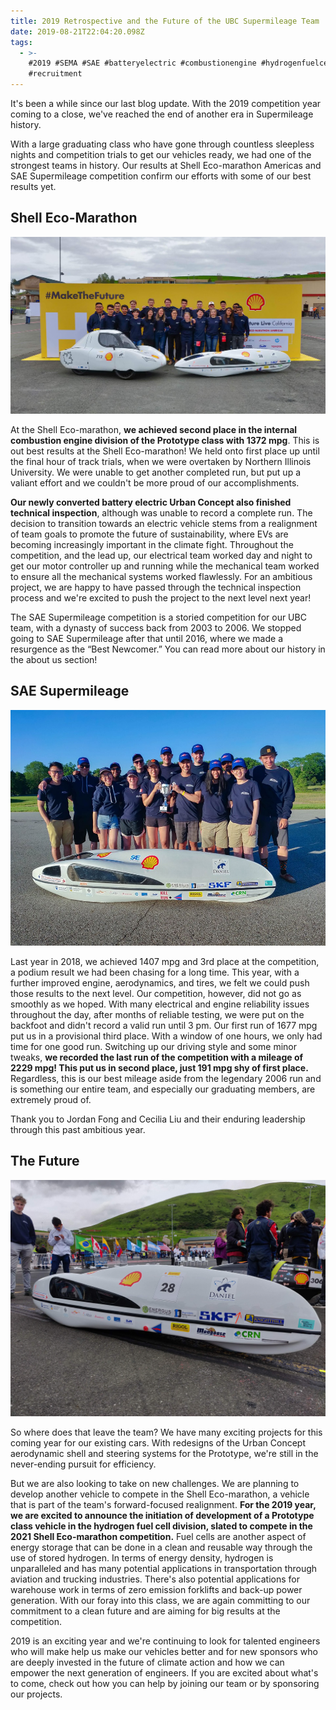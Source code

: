 ```yaml
---
title: 2019 Retrospective and the Future of the UBC Supermileage Team
date: 2019-08-21T22:04:20.098Z
tags:
  - >-
    #2019 #SEMA #SAE #batteryelectric #combustionengine #hydrogenfuelcell
    #recruitment
---
```

It's been a while since our last blog update. With the 2019 competition year coming to a close, we've reached the end of another era in Supermileage history. 

With a large graduating class who have gone through countless sleepless nights and competition trials to get our vehicles ready, we had one of the strongest teams in history. Our results at Shell Eco-marathon Americas and SAE Supermileage competition confirm our efforts with some of our best results yet.

## Shell Eco-Marathon

![2019 Shell Eco-Marathon Team](/static/img/team.jpg "2019 SEMA")

At the Shell Eco-marathon, **we achieved second place in the internal combustion engine division of the Prototype class with 1372 mpg**. This is out best results at the Shell Eco-marathon! We held onto first place up until the final hour of track trials, when we were overtaken by Northern Illinois University. We were unable to get another completed run, but put up a valiant effort and we couldn't be more proud of our accomplishments.

**Our newly converted battery electric Urban Concept also finished technical inspection**, although was unable to record a complete run. The decision to transition towards an electric vehicle stems from a realignment of team goals to promote the future of sustainability, where EVs are becoming increasingly important in the climate fight. Throughout the competition, and the lead up, our electrical team worked day and night to get our motor controller up and running while the mechanical team worked to ensure all the mechanical systems worked flawlessly. For an ambitious project, we are happy to have passed through the technical inspection process and we're excited to push the project to the next level next year!

The SAE Supermileage competition is a storied competition for our UBC team, with a dynasty of success back from 2003 to 2006. We stopped going to SAE Supermileage after that until 2016, where we made a resurgence as the “Best Newcomer.” You can read more about our history in the about us section! 

## SAE Supermileage

![2019 SAE Team](/static/img/62233585_3322338594450290_6995920332641009664_n.jpg "2019 SAE")

Last year in 2018, we achieved 1407 mpg and 3rd place at the competition, a podium result we had been chasing for a long time. This year, with a further improved engine, aerodynamics, and tires, we felt we could push those results to the next level. Our competition, however, did not go as smoothly as we hoped. With many electrical and engine reliability issues throughout the day, after months of reliable testing, we were put on the backfoot and didn't record a valid run until 3 pm. Our first run of 1677 mpg put us in a provisional third place. With a window of one hours, we only had time for one good run. Switching up our driving style and some minor tweaks, **we recorded the last run of the competition with a mileage of 2229 mpg! This put us in second place, just 191 mpg shy of first place.** Regardless, this is our best mileage aside from the legendary 2006 run and is something our entire team, and especially our graduating members, are extremely proud of.

Thank you to Jordan Fong and Cecilia Liu and their enduring leadership through this past ambitious year.

## The Future

![](/static/img/img_20190404_120119.jpg)

So where does that leave the team? We have many exciting projects for this coming year for our existing cars. With redesigns of the Urban Concept aerodynamic shell and steering systems for the Prototype, we're still in the never-ending pursuit for efficiency. 

But we are also looking to take on new challenges. We are planning to develop another vehicle to compete in the Shell Eco-marathon, a vehicle that is part of the team's forward-focused realignment. **For the 2019 year, we are excited to announce the initiation of development of a Prototype class vehicle in the hydrogen fuel cell division, slated to compete in the 2021 Shell Eco-marathon competition.** Fuel cells are another aspect of energy storage that can be done in a clean and reusable way through the use of stored hydrogen. In terms of energy density, hydrogen is unparalleled and has many potential applications in transportation through aviation and trucking industries. There's also potential applications for warehouse work in terms of zero emission forklifts and back-up power generation. With our foray into this class, we are again committing to our commitment to a clean future and are aiming for big results at the competition.

2019 is an exciting year and we're continuing to look for talented engineers who will make help us make our vehicles better and for new sponsors who are deeply invested in the future of climate action and how we can empower the next generation of engineers. If you are excited about what's to come, check out how you can help by joining our team or by sponsoring our projects.

